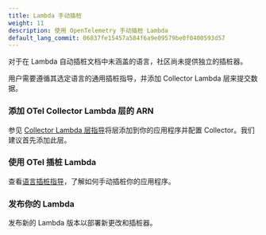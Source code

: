 ```yaml
---
title: Lambda 手动插桩
weight: 11
description: 使用 OpenTelemetry 手动插桩 Lambda
default_lang_commit: 06837fe15457a584f6a9e09579be0f0400593d57
---
```


对于在 Lambda 自动插桩文档中未涵盖的语言，社区尚未提供独立的插桩器。

用户需要遵循其选定语言的通用插桩指导，并添加 Collector Lambda 层来提交数据。

### 添加 OTel Collector Lambda 层的 ARN

参见 [Collector Lambda 层指导](../lambda-collector/)将层添加到你的应用程序并配置
Collector。我们建议首先添加此层。

### 使用 OTel 插桩 Lambda

查看[语言插桩指导](/docs/languages/)，了解如何手动插桩你的应用程序。

### 发布你的 Lambda

发布新的 Lambda 版本以部署新更改和插桩器。

